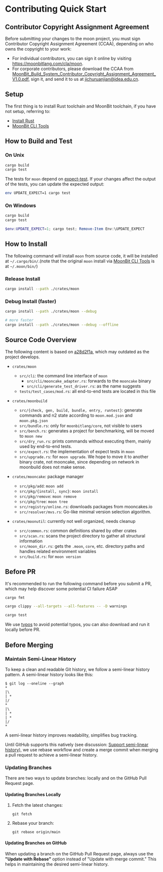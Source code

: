 # Contributing Quick Start

## Contributor Copyright Assignment Agreement

Before submitting your changes to the moon project, you must sign Contributor Copyright Assignment Agreement (CCAA), depending on who owns the copyright to your work:
- For individual contributors, you can sign it online by visiting https://moonbitlang.com/cla/moon.
- For corporate contributors, please download the CCAA from [MoonBit_Build_System_Contributor_Copyright_Assignment_Agreement_V1.0.pdf](https://github.com/moonbitlang/moon/blob/CCAA/MoonBit_Build_System_Contributor_Copyright_Assignment_Agreement_V1.0.pdf), sign it, and send it to us at jichuruanjian@idea.edu.cn.

## Setup

The first thing is to install Rust toolchain and MoonBit toolchain, if you have not setup, referring to:

- [Install Rust](https://www.rust-lang.org/tools/install)
- [MoonBit CLI Tools](https://www.moonbitlang.com/download/#moonbit-cli-tools)


## How to Build and Test

### On Unix

```bash
cargo build
cargo test
```

The tests for `moon` depend on
[expect-test](https://github.com/rust-analyzer/expect-test). If your changes
affect the output of the tests, you can update the expected output:

```bash
env UPDATE_EXPECT=1 cargo test
```

### On Windows

```bash
cargo build
cargo test
```

```powershell
$env:UPDATE_EXPECT=1; cargo test; Remove-Item Env:\UPDATE_EXPECT
```

## How to Install

The following command will install `moon` from source code, it will be installed at `~/.cargo/bin/`.(note that the original `moon` install via [MoonBit CLI Tools](https://www.moonbitlang.com/download/#moonbit-cli-tools) is at `~/.moon/bin/`)

### Release Install

```bash
cargo install --path ./crates/moon
```

### Debug Install (faster)

```bash
cargo install --path ./crates/moon --debug
```

```bash
# more faster
cargo install --path ./crates/moon --debug --offline
```


## Source Code Overview

The following content is based on [a28d2f1a](https://github.com/moonbitlang/moon/commit/a28d2f1a1bb47bdaf428fd150e0f6d2b4c959bb0), which may outdated as the project develops.

- `crates/moon`
  - `src/cli`: the command line interface of `moon`
    - `src/cli/mooncake_adapter.rs`: forwards to the `mooncake`
      binary
    - `src/cli/generate_test_driver.rs`: as the name suggests
  - `tests/test_cases/mod.rs`: all end-to-end tests are located in
    this file

- `crates/moonbuild`
  - `src/{check, gen, build, bundle, entry, runtest}`: generate
    commands and n2 state according to `moon.mod.json` and `moon.pkg.json`
  - `src/bundle.rs`: only for `moonbitlang/core`, not visible
    to users
  - `src/bench.rs`: generates a project for benchmarking, will
    be moved to `moon new`
  - `src/dry_run.rs`: prints commands without executing them,
    mainly used by end-to-end tests.
  - `src/expect.rs`: the implementation of expect tests in
    `moon`
  - `src/upgrade.rs`: for `moon upgrade`. We hope to move it to
    another binary crate, not mooncake, since depending on network in moonbuild
    does not make sense.

- `crates/mooncake`: package manager
  - `src/pkg/add`: `moon add`
  - `src/pkg/{install, sync}`: `moon install`
  - `src/pkg/remove`: `moon remove`
  - `src/pkg/tree`: `moon tree`
  - `src/registry/online.rs`: downloads packages from
    mooncakes.io
  - `src/resolver/mvs.rs`: Go-like minimal version selection
    algorithm.

- `crates/moonutil`: currently not well organized, needs cleanup
  - `src/common.rs`: common definitions shared by other crates
  - `src/scan.rs`: scans the project directory to gather all
    structural information
  - `src/moon_dir.rs`: gets the `.moon`, `core`, etc. directory
    paths and handles related environment variables
  - `src/build.rs`: for `moon version`


## Before PR

It's recommended to run the following command before you submit a PR, which may
help discover some potential CI failure ASAP

```bash
cargo fmt

cargo clippy --all-targets --all-features -- -D warnings

cargo test
```

We use [typos](https://github.com/crate-ci/typos) to avoid potential typos, you
can also download and run it locally before PR.


## Before Merging
### Maintain Semi-Linear History

To keep a clean and readable Git history, we follow a semi-linear history pattern. A semi-linear history looks like this:

```
$ git log --oneline --graph
*
|\
| *
|/
*
|\
| *
| *
|/
*
```

A semi-linear history improves readability, simplifies bug tracking.

Until GitHub supports this natively (see discussion: [Support semi-linear history](https://github.com/orgs/community/discussions/8940)), we use rebase workflow and create a merge commit when merging a pull request to achieve a semi-linear history.

### Updating Branches

There are two ways to update branches: locally and on the GitHub Pull Request page.

#### Updating Branches Locally

1. Fetch the latest changes:
    ```
    git fetch
    ```
2. Rebase your branch:
    ```
    git rebase origin/main
    ```

#### Updating Branches on GitHub

When updating a branch on the GitHub Pull Request page, always use the **"Update with Rebase"** option instead of "Update with merge commit." This helps in maintaining the desired semi-linear history.
